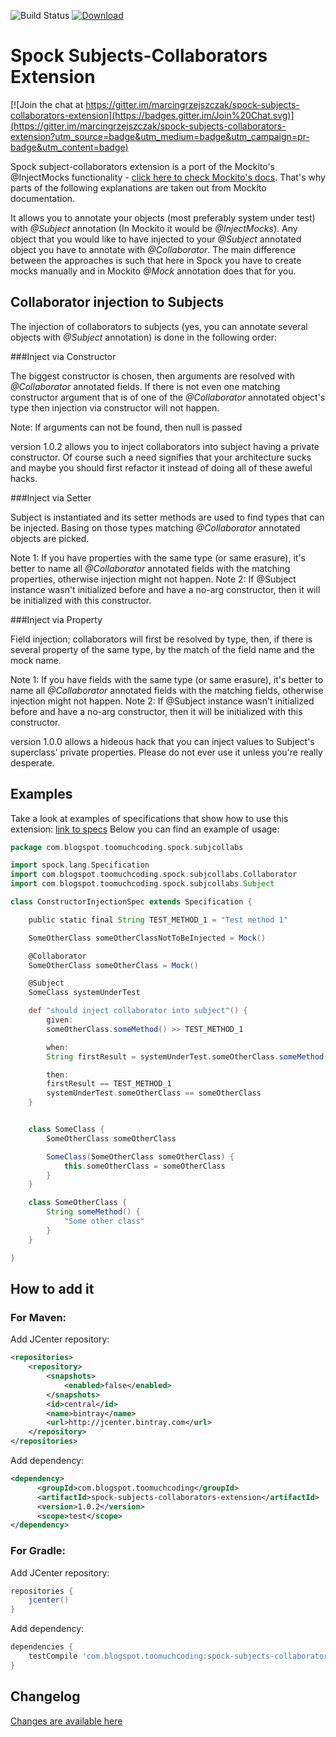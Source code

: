 ![Build Status](https://travis-ci.org/marcingrzejszczak/spock-subjects-collaborators-extension.svg?branch=master)
[ ![Download](https://api.bintray.com/packages/marcingrzejszczak/com-blogspot-toomuchcoding/spock-subjects-collaborators-extension/images/download.svg) ](https://bintray.com/marcingrzejszczak/com-blogspot-toomuchcoding/spock-subjects-collaborators-extension/_latestVersion)


Spock Subjects-Collaborators Extension
===============

[![Join the chat at https://gitter.im/marcingrzejszczak/spock-subjects-collaborators-extension](https://badges.gitter.im/Join%20Chat.svg)](https://gitter.im/marcingrzejszczak/spock-subjects-collaborators-extension?utm_source=badge&utm_medium=badge&utm_campaign=pr-badge&utm_content=badge)

Spock subject-collaborators extension is a port of the Mockito's @InjectMocks functionality - [click here to check Mockito's docs](http://docs.mockito.googlecode.com/hg/1.9.5/org/mockito/InjectMocks.html).
That's why parts of the following explanations are taken out from Mockito documentation.
 
It allows you to annotate your objects (most preferably system under test) with *@Subject* annotation (In Mockito it would be *@InjectMocks*). 
Any object that you would like to have injected to your *@Subject* annotated object you have to annotate with *@Collaborator*. 
The main difference between the approaches is such that here in Spock you have to create mocks manually and in Mockito *@Mock* annotation does that for you.

Collaborator injection to Subjects
----------------------------------

The injection of collaborators to subjects (yes, you can annotate several objects with *@Subject* annotation) is done in the following order:

###Inject via Constructor

The biggest constructor is chosen, then arguments are resolved with *@Collaborator* annotated fields. If there is not even one matching constructor argument that is of 
one of the *@Collaborator* annotated object's type then injection via constructor will not happen. 

Note: If arguments can not be found, then null is passed

version 1.0.2 allows you to inject collaborators into subject having a private constructor. Of course such a need
signifies that your architecture sucks and maybe you should first refactor it instead of doing all of these aweful hacks.

###Inject via Setter

Subject is instantiated and its setter methods are used to find types that can be injected. Basing on those types matching *@Collaborator* annotated objects are picked.

Note 1: If you have properties with the same type (or same erasure), it's better to name all *@Collaborator* annotated fields with the matching properties, otherwise injection might not happen.
Note 2: If @Subject instance wasn't initialized before and have a no-arg constructor, then it will be initialized with this constructor.

###Inject via Property

Field injection; collaborators will first be resolved by type, then, if there is several property of the same type, by the match of the field name and the mock name.

Note 1: If you have fields with the same type (or same erasure), it's better to name all *@Collaborator* annotated fields with the matching fields, otherwise injection might not happen.
Note 2: If @Subject instance wasn't initialized before and have a no-arg constructor, then it will be initialized with this constructor.

version 1.0.0 allows a hideous hack that you can inject values to Subject's superclass' private properties.
Please do not ever use it unless you're really desperate.

Examples
----------------------------------

Take a look at examples of specifications that show how to use this extension: [link to specs](/src/test/groovy/com/blogspot/toomuchcoding/spock/subjcollabs)
Below you can find an example of usage:

```groovy
package com.blogspot.toomuchcoding.spock.subjcollabs

import spock.lang.Specification
import com.blogspot.toomuchcoding.spock.subjcollabs.Collaborator
import com.blogspot.toomuchcoding.spock.subjcollabs.Subject

class ConstructorInjectionSpec extends Specification {

    public static final String TEST_METHOD_1 = "Test method 1"

    SomeOtherClass someOtherClassNotToBeInjected = Mock()

    @Collaborator
    SomeOtherClass someOtherClass = Mock()

	@Subject
	SomeClass systemUnderTest

    def "should inject collaborator into subject"() {
        given:
        someOtherClass.someMethod() >> TEST_METHOD_1

        when:
        String firstResult = systemUnderTest.someOtherClass.someMethod()

        then:
        firstResult == TEST_METHOD_1
        systemUnderTest.someOtherClass == someOtherClass
    }


    class SomeClass {
        SomeOtherClass someOtherClass

        SomeClass(SomeOtherClass someOtherClass) {
            this.someOtherClass = someOtherClass
        }
    }

    class SomeOtherClass {
        String someMethod() {
            "Some other class"
        }
    }

}
```

How to add it
----------------------------------

### For Maven:

Add JCenter repository:

```xml
<repositories>
    <repository>
        <snapshots>
            <enabled>false</enabled>
        </snapshots>
        <id>central</id>
        <name>bintray</name>
        <url>http://jcenter.bintray.com</url>
    </repository>
</repositories>
```

Add dependency:

```xml
<dependency>
      <groupId>com.blogspot.toomuchcoding</groupId>
      <artifactId>spock-subjects-collaborators-extension</artifactId>
      <version>1.0.2</version>
      <scope>test</scope>
</dependency>
```

### For Gradle:

Add JCenter repository:

```gradle
repositories {
    jcenter()
}
```

Add dependency:

```gradle
dependencies {
    testCompile 'com.blogspot.toomuchcoding:spock-subjects-collaborators-extension:1.0.2'
}
```

Changelog
--------------------
[Changes are available here](CHANGELOG.md)